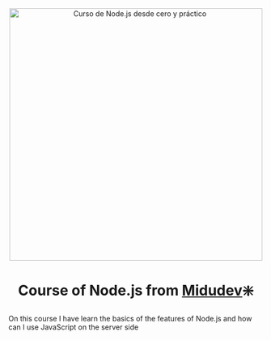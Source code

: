 <div align="center">

<img alt="Curso de Node.js desde cero y práctico" src="https://github-production-user-asset-6210df.s3.amazonaws.com/1561955/254806429-8ff74316-d49e-4358-8b1e-07d7b5a64ed4.jpeg" width="500">

# Course of Node.js from [Midudev](https://github.com/midudev)❇️

</div>

On this course I have learn the basics of the features of Node.js
and how can I use JavaScript on the server side
